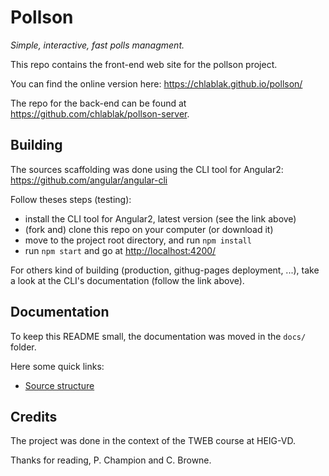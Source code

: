 # Pollson
*Simple, interactive, fast polls managment.*

This repo contains the front-end web site for the pollson project.

You can find the online version here: https://chlablak.github.io/pollson/

The repo for the back-end can be found at https://github.com/chlablak/pollson-server.

## Building

The sources scaffolding was done using the CLI tool for Angular2: https://github.com/angular/angular-cli

Follow theses steps (testing):
- install the CLI tool for Angular2, latest version (see the link above)
- (fork and) clone this repo on your computer (or download it)
- move to the project root directory, and run `npm install`
- run `npm start` and go at [http://localhost:4200/](http://localhost:4200/)

For others kind of building (production, githug-pages deployment, ...), take a look at the CLI's documentation (follow the link above).

## Documentation

To keep this README small, the documentation was moved in the `docs/` folder.

Here some quick links:
- [Source structure](https://github.com/chlablak/pollson/blob/master/docs/source-structure.md)

## Credits

The project was done in the context of the TWEB course at HEIG-VD.

Thanks for reading, P. Champion and C. Browne.
